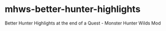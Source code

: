 # mhws-better-hunter-highlights

Better Hunter Highlights at the end of a Quest - Monster Hunter Wilds Mod
